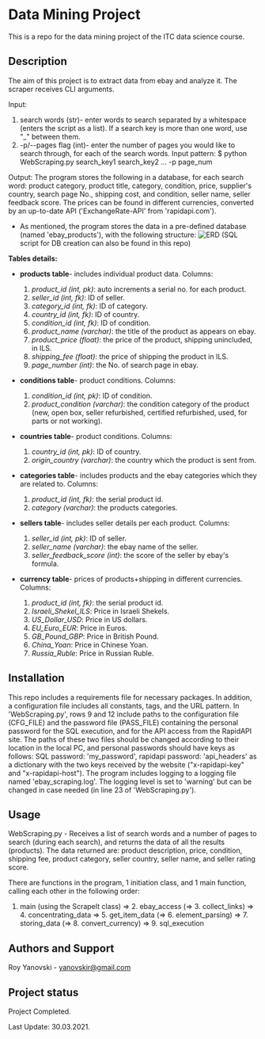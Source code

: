 # Data Mining Project
This is a repo for the data mining project of the ITC data science course.

## Description
The aim of this project is to extract data from ebay and analyze it.
The scraper receives CLI arguments.

Input: 
1) search words (str)- enter words to search separated by a whitespace (enters the script as a list).
If a search key is more than one word, use "_" between them.
2) -p/--pages flag (int)- enter the number of pages you would like to search through, for each of the search words.
Input pattern: $ python WebScraping.py search_key1 search_key2 ... -p page_num

Output: The program stores the following in a database, for each search word: product category, product title, category, condition,
price, supplier's country, search page No., shipping cost, and condition, seller name, seller feedback score.
The prices can be found in different currencies, converted by an up-to-date API ('ExchangeRate-API' from 'rapidapi.com').

* As mentioned, the program stores the data in a pre-defined database (named 'ebay_products'), with the following structure:
![ERD](https://github.com/royyanovski/Data_Mining_Project/blob/master/Data%20Mining%20Project.png?raw=true)
(SQL script for DB creation can also be found in this repo)

__Tables details:__
* __products table__- includes individual product data. 
Columns:
  1. _product_id (int, pk)_: auto increments a serial no. for each product.
  2. _seller_id (int, fk)_: ID of seller.
  3. _category_id (int, fk)_: ID of category.
  4. _country_id (int, fk)_: ID of country.
  5. _condition_id (int, fk)_: ID of condition.
  6. _product_name (varchar)_: the title of the product as appears on ebay.
  7. _product_price (float)_: the price of the product, shipping unincluded, in ILS.  
  8. _shipping_fee (float)_: the price of shipping the product in ILS.
  9. _page_number (int)_: the No. of search page in ebay.

* __conditions table__- product conditions. 
Columns:
  1. _condition_id (int, pk)_: ID of condition. 
  2. _product_condition (varchar)_: the condition category of the product (new, open box, seller refurbished, certified
refurbished, used, for parts or not working).

* __countries table__- product conditions. 
Columns:
  1. _country_id (int, pk)_: ID of country.
  2. _origin_country (varchar)_: the country which the product is sent from.

* __categories table__- includes products and the ebay categories which they are related to. 
Columns:
  1. _product_id (int, fk)_: the serial product id.
  2. _category (varchar)_: the products categories.

* __sellers table__- includes seller details per each product. 
Columns:
  1. _seller_id (int, pk)_: ID of seller.
  2. _seller_name (varchar)_: the ebay name of the seller.
  3. _seller_feedback_score (int)_: the score of the seller by ebay's formula.

* __currency table__- prices of products+shipping in different currencies. 
Columns:
  1. _product_id (int, fk)_: the serial product id.
  2. _Israeli_Shekel_ILS_: Price in Israeli Shekels.
  3. _US_Dollar_USD_: Price in US dollars. 
  4. _EU_Euro_EUR_: Price in Euros.
  5. _GB_Pound_GBP_: Price in British Pound.
  6. _China_Yoan_: Price in Chinese Yoan.
  7. _Russia_Ruble_: Price in Russian Ruble.
  
## Installation
This repo includes a requirements file for necessary packages.
In addition, a configuration file includes all constants, tags, and the URL pattern. 
In 'WebScraping.py', rows 9 and 12 include paths to the configuration file (CFG_FILE) and the password file (PASS_FILE)
containing the personal password for the SQL execution, and for the API access from the RapidAPI site.
The paths of these two files should be changed according to their location in the local PC, and personal passwords
should have keys as follows: SQL password: 'my_password', rapidapi password: 'api_headers' as a dictionary with the two
keys received by the website ("x-rapidapi-key" and "x-rapidapi-host").
The program includes logging to a logging file named 'ebay_scraping.log'. The logging level is set to 'warning' but can
be changed in case needed (in line 23 of 'WebScraping.py').

## Usage
WebScraping.py - Receives a list of search words and a number of pages to search (during each search),
and returns the data of all the results (products). The data returned are: product description, price, condition,
shipping fee, product category, seller country, seller name, and seller rating score.

There are  functions in the program, 1 initiation class, and 1 main function, calling each other in the following order: 
1. main (using the ScrapeIt class) => 2. ebay_access (=>  3. collect_links) => 4. concentrating_data => 5. get_item_data (=> 6. element_parsing) => 7. storing_data (=>  8. convert_currency) => 9. sql_execution  
                                                   
## Authors and Support
Roy Yanovski - yanovskir@gmail.com

## Project status
Project Completed.

Last Update: 30.03.2021.